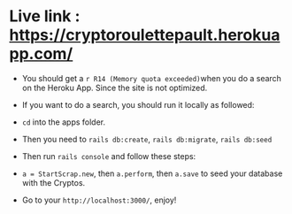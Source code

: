 # Live link : https://cryptoroulettepault.herokuapp.com/
* You should get a `r R14 (Memory quota exceeded)`when you do a search on the Heroku App. Since the site is not optimized.
* If you want to do a search, you should run it locally as followed:

* `cd` into the apps folder.
* Then you need to `rails db:create`, `rails db:migrate`, `rails db:seed`
* Then run `rails console` and follow these steps:
* `a = StartScrap.new`, then `a.perform`, then `a.save` to seed your database with the Cryptos.
* Go to your `http://localhost:3000/`, enjoy!
